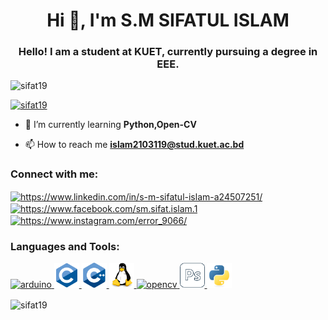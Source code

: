 <h1 align="center">Hi 👋, I'm S.M SIFATUL ISLAM</h1>
<h3 align="center">Hello! I am a student at KUET, currently pursuing a degree in EEE.</h3>

<p align="left"> <img src="https://komarev.com/ghpvc/?username=sifat19&label=Profile%20views&color=0e75b6&style=flat" alt="sifat19" /> </p>

<p align="left"> <a href="https://github.com/ryo-ma/github-profile-trophy"><img src="https://github-profile-trophy.vercel.app/?username=sifat19" alt="sifat19" /></a> </p>

- 🌱 I’m currently learning **Python,Open-CV**

- 📫 How to reach me **islam2103119@stud.kuet.ac.bd**

<h3 align="left">Connect with me:</h3>
<p align="left">
<a href="https://linkedin.com/in/https://www.linkedin.com/in/s-m-sifatul-islam-a24507251/" target="blank"><img align="center" src="https://raw.githubusercontent.com/rahuldkjain/github-profile-readme-generator/master/src/images/icons/Social/linked-in-alt.svg" alt="https://www.linkedin.com/in/s-m-sifatul-islam-a24507251/" height="30" width="40" /></a>
<a href="https://fb.com/https://www.facebook.com/sm.sifat.islam.1" target="blank"><img align="center" src="https://raw.githubusercontent.com/rahuldkjain/github-profile-readme-generator/master/src/images/icons/Social/facebook.svg" alt="https://www.facebook.com/sm.sifat.islam.1" height="30" width="40" /></a>
<a href="https://instagram.com/https://www.instagram.com/error_9066/" target="blank"><img align="center" src="https://raw.githubusercontent.com/rahuldkjain/github-profile-readme-generator/master/src/images/icons/Social/instagram.svg" alt="https://www.instagram.com/error_9066/" height="30" width="40" /></a>
</p>

<h3 align="left">Languages and Tools:</h3>
<p align="left"> <a href="https://www.arduino.cc/" target="_blank" rel="noreferrer"> <img src="https://cdn.worldvectorlogo.com/logos/arduino-1.svg" alt="arduino" width="40" height="40"/> </a> <a href="https://www.cprogramming.com/" target="_blank" rel="noreferrer"> <img src="https://raw.githubusercontent.com/devicons/devicon/master/icons/c/c-original.svg" alt="c" width="40" height="40"/> </a> <a href="https://www.w3schools.com/cpp/" target="_blank" rel="noreferrer"> <img src="https://raw.githubusercontent.com/devicons/devicon/master/icons/cplusplus/cplusplus-original.svg" alt="cplusplus" width="40" height="40"/> </a> <a href="https://www.linux.org/" target="_blank" rel="noreferrer"> <img src="https://raw.githubusercontent.com/devicons/devicon/master/icons/linux/linux-original.svg" alt="linux" width="40" height="40"/> </a> <a href="https://opencv.org/" target="_blank" rel="noreferrer"> <img src="https://www.vectorlogo.zone/logos/opencv/opencv-icon.svg" alt="opencv" width="40" height="40"/> </a> <a href="https://www.photoshop.com/en" target="_blank" rel="noreferrer"> <img src="https://raw.githubusercontent.com/devicons/devicon/master/icons/photoshop/photoshop-line.svg" alt="photoshop" width="40" height="40"/> </a> <a href="https://www.python.org" target="_blank" rel="noreferrer"> <img src="https://raw.githubusercontent.com/devicons/devicon/master/icons/python/python-original.svg" alt="python" width="40" height="40"/> </a> </p>

<p><img align="center" src="https://github-readme-stats.vercel.app/api/top-langs?username=sifat19&show_icons=true&locale=en&layout=compact" alt="sifat19" /></p>

